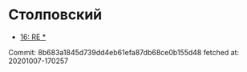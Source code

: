 # Столповский
- [16: RE *](16.md)

Commit: 8b683a1845d739dd4eb61efa87db68ce0b155d48
 fetched at: 20201007-170257
